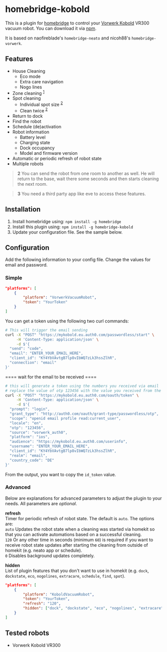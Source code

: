 # homebridge-kobold

This is a plugin for [homebridge](https://github.com/nfarina/homebridge) to control your [Vorwerk Kobold](https://kobold.vorwerk.de/saugroboter/) VR300 vacuum robot. You can download it via [npm](https://www.npmjs.com/package/homebridge-kobold).

It is based on naofireblade's `homebridge-neato` and nicoh88's `homebridge-vorwerk`.

## Features

- House Cleaning
  - Eco mode
  - Extra care navigation
  - Nogo lines
- Zone cleaning <sup>[1](#change-room)</sup>
- Spot cleaning
  - Individual spot size <sup>[2](#eve)</sup>
  - Clean twice <sup>[2](#eve)</sup>
- Return to dock
- Find the robot
- Schedule (de)activation
- Robot information
  - Battery level
  - Charging state
  - Dock occupancy
  - Model and firmware version
- Automatic or periodic refresh of robot state
- Multiple robots

> <b name="change-room">2</b> You can send the robot from one room to another as well. He will return to the base, wait there some seconds and then starts cleaning the next room.

> <b name="eve">3</b> You need a third party app like eve to access these features.



## Installation

1. Install homebridge using: `npm install -g homebridge`
2. Install this plugin using: `npm install -g homebridge-kobold`
3. Update your configuration file. See the sample below.

## Configuration

Add the following information to your config file. Change the values for email and password.

### Simple 

```json
"platforms": [
	{
		"platform": "VorwerkVacuumRobot",
		"token": "YourToken"
	}
]
```

You can get a token using the following two curl commands:

```bash
# This will trigger the email sending
curl -X "POST" "https://mykobold.eu.auth0.com/passwordless/start" \
     -H 'Content-Type: application/json' \
     -d $'{
  "send": "code",
  "email": "ENTER_YOUR_EMAIL_HERE",
  "client_id": "KY4YbVAvtgB7lp8vIbWQ7zLk3hssZlhR",
  "connection": "email"
}'
```
==== wait for the email to be received ====

```bash
# this will generate a token using the numbers you received via email
# replace the value of otp 123456 with the value you received from the email
curl -X "POST" "https://mykobold.eu.auth0.com/oauth/token" \
     -H 'Content-Type: application/json' \
     -d $'{
  "prompt": "login",
  "grant_type": "http://auth0.com/oauth/grant-type/passwordless/otp",
  "scope": "openid email profile read:current_user",
  "locale": "en",
  "otp": "123456",
  "source": "vorwerk_auth0",
  "platform": "ios",
  "audience": "https://mykobold.eu.auth0.com/userinfo",
  "username": "ENTER_YOUR_EMAIL_HERE",
  "client_id": "KY4YbVAvtgB7lp8vIbWQ7zLk3hssZlhR",
  "realm": "email",
  "country_code": "DE"
}'
```

From the output, you want to copy the `id_token` value.

### Advanced

Below are explanations for advanced parameters to adjust the plugin to your needs. All parameters are *optional*.

**refresh**  
Timer for periodic refresh of robot state. The default is `auto`. The options are:  
`auto` Updates the robot state when a cleaning was started via homekit so that you can activate automations based on a successful cleaning.  
`120` Or any other time in seconds (minimum `60`) is required if you want to receive robot state updates after starting the cleaning from outside of homekit (e.g. neato app or schedule).  
`0` Disables background updates completely.

**hidden**  
List of plugin features that you don't want to use in homekit (e.g. `dock`, `dockstate`, `eco`, `nogolines`, `extracare`, `schedule`, `find`, `spot`).

```json
"platforms": [
	{
		"platform": "KoboldVacuumRobot",
		"token": "YourToken",
		"refresh": "120",
		"hidden": ["dock", "dockstate", "eco", "nogolines", "extracare", "schedule", "find", "spot"]
	}
]
```

## Tested robots

- Vorwerk Kobold VR300 
